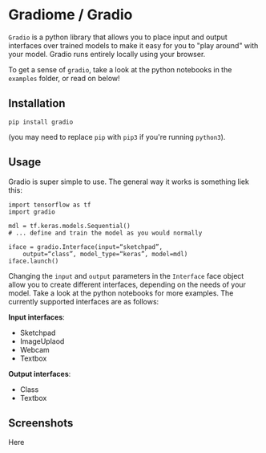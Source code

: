 # Gradiome / Gradio

`Gradio` is a python library that allows you to place input and output interfaces over trained models to make it easy for you to "play around" with your model. Gradio runs entirely locally using your browser.

To get a sense of `gradio`, take a look at the  python notebooks in the `examples` folder, or read on below!

## Installation
```
pip install gradio
```
(you may need to replace `pip` with `pip3` if you're running `python3`).

## Usage

Gradio is super simple to use. The general way it works is something liek this:


```
import tensorflow as tf
import gradio

mdl = tf.keras.models.Sequential()
# ... define and train the model as you would normally

iface = gradio.Interface(input=“sketchpad”,
	output=“class”, model_type=“keras”, model=mdl)
iface.launch()
```

Changing the `input` and `output` parameters in the `Interface` face object allow you to create different interfaces, depending on the needs of your model. Take a look at the python notebooks for more examples. The currently supported interfaces are as follows:

**Input interfaces**:
* Sketchpad
* ImageUplaod
* Webcam
* Textbox

**Output interfaces**:
* Class
* Textbox

## Screenshots


Here
